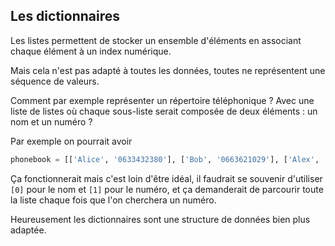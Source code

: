 ## Les dictionnaires

Les listes permettent de stocker un ensemble d'éléments en associant chaque élément à un index numérique.

Mais cela n'est pas adapté à toutes les données, toutes ne représentent une séquence de valeurs.

Comment par exemple représenter un répertoire téléphonique ? Avec une liste de listes où chaque sous-liste serait composée de deux éléments : un nom et un numéro ?

Par exemple on pourrait avoir

```python
phonebook = [['Alice', '0633432380'], ['Bob', '0663621029'], ['Alex', '0714381809']]
```

Ça fonctionnerait mais c'est loin d'être idéal, il faudrait se souvenir d'utiliser `[0]` pour le nom et `[1]` pour le numéro, et ça demanderait de parcourir toute la liste chaque fois que l'on cherchera un numéro.

Heureusement les dictionnaires sont une structure de données bien plus adaptée.
